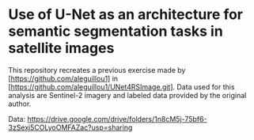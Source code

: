 # Use of U-Net as an architecture for semantic segmentation tasks in satellite images

This repository recreates a previous exercise made by [https://github.com/aleguillou1] in [https://github.com/aleguillou1/UNet4RSImage.git]. Data used for this analysis are Sentinel-2 imagery and labeled data provided by the original author.

Data: https://drive.google.com/drive/folders/1n8cM5j-75bf6-3zSexj5COLyoOMFAZac?usp=sharing